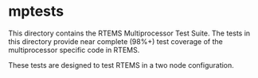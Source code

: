 mptests
=======

This directory contains the RTEMS Multiprocessor Test Suite.
The tests in this directory provide near complete (98%+) test
coverage of the multiprocessor specific code in RTEMS.

These tests are designed to test RTEMS in a two node configuration.

